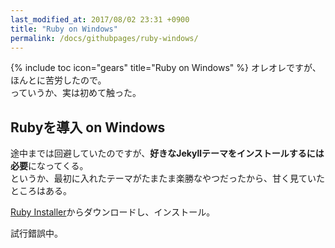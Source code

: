 ```yaml
---
last_modified_at: 2017/08/02 23:31 +0900
title: "Ruby on Windows"
permalink: /docs/githubpages/ruby-windows/
---
```

{% include toc icon="gears" title="Ruby on Windows" %}
オレオレですが、ほんとに苦労したので。   
っていうか、実は初めて触った。

## Rubyを導入 on Windows
   
途中までは回避していたのですが、**好きなJekyllテーマをインストールするには必要**になってくる。   
というか、最初に入れたテーマがたまたま楽勝なやつだったから、甘く見ていたところはある。

[Ruby Installer](https://rubyinstaller.org/)からダウンロードし、インストール。   

試行錯誤中。
